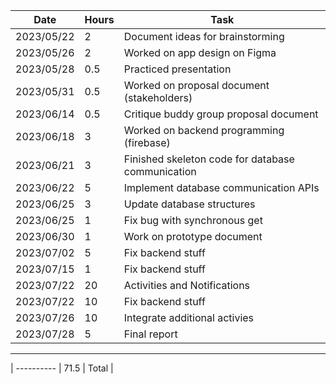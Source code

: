 | Date       | Hours | Task                                                                                  |
| ---------- | ----- | ------------------------------------------------------------------------------------- |
| 2023/05/22 | 2     | Document ideas for brainstorming                                                      |
| 2023/05/26 | 2     | Worked on app design on Figma                                                         |
| 2023/05/28 | 0.5   | Practiced presentation                                                                |
| 2023/05/31 | 0.5   | Worked on proposal document (stakeholders)                                            |
| 2023/06/14 | 0.5   | Critique buddy group proposal document                                                |
| 2023/06/18 | 3     | Worked on backend programming (firebase)                                              |
| 2023/06/21 | 3     | Finished skeleton code for database communication                                     |
| 2023/06/22 | 5     | Implement database communication APIs                                                 |
| 2023/06/25 | 3     | Update database structures                                                            |
| 2023/06/25 | 1     | Fix bug with synchronous get                                                          |
| 2023/06/30 | 1     | Work on prototype document                                                            |
| 2023/07/02 | 5     | Fix backend stuff                                                                     |
| 2023/07/15 | 1     | Fix backend stuff                                                                     |
| 2023/07/22 | 20    | Activities and Notifications                                                          |
| 2023/07/22 | 10    | Fix backend stuff                                                                     |
| 2023/07/26 | 10    | Integrate additional activies                                                         |
| 2023/07/28 | 5     | Final report                                                                          |
--------------------------------------------------------------------------------------------------------------
| ---------- | 71.5  | Total                                                                                 |
